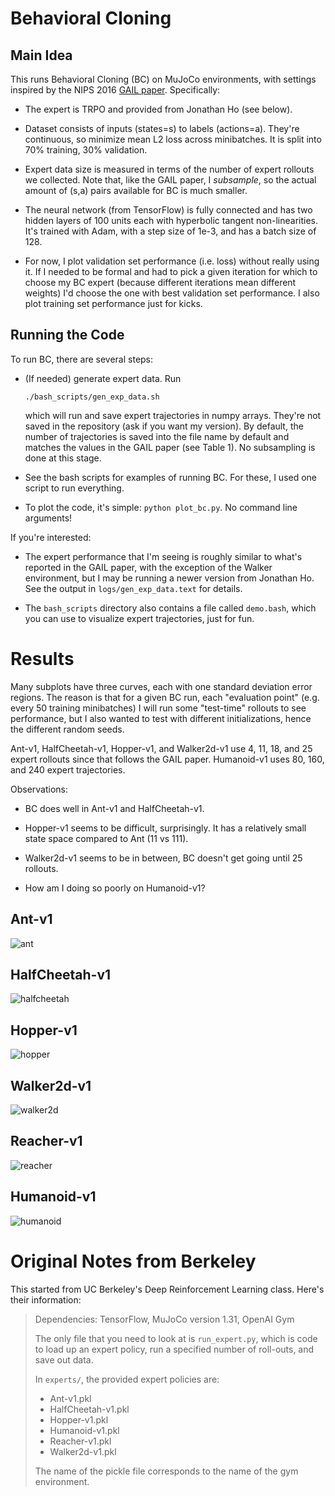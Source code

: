 # Behavioral Cloning

## Main Idea

This runs Behavioral Cloning (BC) on MuJoCo environments, with settings inspired
by the NIPS 2016 [GAIL paper][1]. Specifically:

- The expert is TRPO and provided from Jonathan Ho (see below).

- Dataset consists of inputs (states=s) to labels (actions=a). They're
  continuous, so minimize mean L2 loss across minibatches. It is split into 70%
  training, 30% validation.

- Expert data size is measured in terms of the number of expert rollouts we
  collected. Note that, like the GAIL paper, I *subsample*, so the actual amount
  of (s,a) pairs available for BC is much smaller.

- The neural network (from TensorFlow) is fully connected and has two hidden
  layers of 100 units each with hyperbolic tangent non-linearities. It's trained
  with Adam, with a step size of 1e-3, and has a batch size of 128.

- For now, I plot validation set performance (i.e. loss) without really using
  it. If I needed to be formal and had to pick a given iteration for which to
  choose my BC expert (because different iterations mean different weights) I'd
  choose the one with best validation set performance. I also plot training set
  performance just for kicks.


## Running the Code

To run BC, there are several steps:

- (If needed) generate expert data. Run

  ```
  ./bash_scripts/gen_exp_data.sh
  ```

  which will run and save expert trajectories in numpy arrays. They're not saved
  in the repository (ask if you want my version). By default, the number of
  trajectories is saved into the file name by default and matches the values in
  the GAIL paper (see Table 1). No subsampling is done at this stage.
  
- See the bash scripts for examples of running BC. For these, I used one script
  to run everything.

- To plot the code, it's simple: `python plot_bc.py`. No command line arguments!


If you're interested:

- The expert performance that I'm seeing is roughly similar to what's reported
  in the GAIL paper, with the exception of the Walker environment, but I may be
  running a newer version from Jonathan Ho. See the output in
  `logs/gen_exp_data.text` for details.

- The `bash_scripts` directory also contains a file called `demo.bash`, which
  you can use to visualize expert trajectories, just for fun.


# Results

Many subplots have three curves, each with one standard deviation error regions.
The reason is that for a given BC run, each "evaluation point" (e.g. every 50
training minibatches) I will run some "test-time" rollouts to see performance,
but I also wanted to test with different initializations, hence the different
random seeds.

Ant-v1, HalfCheetah-v1, Hopper-v1, and Walker2d-v1 use 4, 11, 18, and 25 expert
rollouts since that follows the GAIL paper. Humanoid-v1 uses 80, 160, and 240
expert trajectories.

Observations:

- BC does well in Ant-v1 and HalfCheetah-v1. 

- Hopper-v1 seems to be difficult, surprisingly. It has a relatively small state
  space compared to Ant (11 vs 111).

- Walker2d-v1 seems to be in between, BC doesn't get going until 25 rollouts.

- How am I doing so poorly on Humanoid-v1?

## Ant-v1

![ant](figures/Ant-v1.png?raw=true)

## HalfCheetah-v1

![halfcheetah](figures/HalfCheetah-v1.png?raw=true)

## Hopper-v1

![hopper](figures/Hopper-v1.png?raw=true)

## Walker2d-v1

![walker2d](figures/Walker2d-v1.png?raw=true)

## Reacher-v1

![reacher](figures/Reacher-v1.png?raw=true)

## Humanoid-v1

![humanoid](figures/Humanoid-v1.png?raw=true)


# Original Notes from Berkeley

This started from UC Berkeley's Deep Reinforcement Learning class. Here's their
information:

> Dependencies: TensorFlow, MuJoCo version 1.31, OpenAI Gym
> 
> The only file that you need to look at is `run_expert.py`, which is code to
> load up an expert policy, run a specified number of roll-outs, and save out
> data.
> 
> In `experts/`, the provided expert policies are:
> * Ant-v1.pkl
> * HalfCheetah-v1.pkl
> * Hopper-v1.pkl
> * Humanoid-v1.pkl
> * Reacher-v1.pkl
> * Walker2d-v1.pkl
> 
> The name of the pickle file corresponds to the name of the gym environment.

[1]:https://arxiv.org/abs/1606.03476
